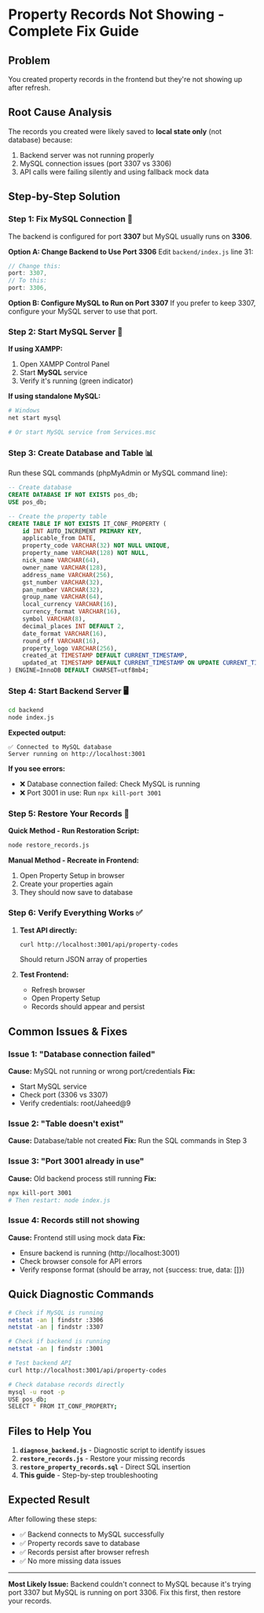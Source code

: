 # Property Records Not Showing - Complete Fix Guide

## Problem
You created property records in the frontend but they're not showing up after refresh.

## Root Cause Analysis
The records you created were likely saved to **local state only** (not database) because:
1. Backend server was not running properly
2. MySQL connection issues (port 3307 vs 3306)
3. API calls were failing silently and using fallback mock data

## Step-by-Step Solution

### Step 1: Fix MySQL Connection 🔧

The backend is configured for port **3307** but MySQL usually runs on **3306**.

**Option A: Change Backend to Use Port 3306**
Edit `backend/index.js` line 31:
```javascript
// Change this:
port: 3307,
// To this:
port: 3306,
```

**Option B: Configure MySQL to Run on Port 3307**
If you prefer to keep 3307, configure your MySQL server to use that port.

### Step 2: Start MySQL Server 🚀

**If using XAMPP:**
1. Open XAMPP Control Panel
2. Start **MySQL** service
3. Verify it's running (green indicator)

**If using standalone MySQL:**
```bash
# Windows
net start mysql

# Or start MySQL service from Services.msc
```

### Step 3: Create Database and Table 📊

Run these SQL commands (phpMyAdmin or MySQL command line):

```sql
-- Create database
CREATE DATABASE IF NOT EXISTS pos_db;
USE pos_db;

-- Create the property table
CREATE TABLE IF NOT EXISTS IT_CONF_PROPERTY (
    id INT AUTO_INCREMENT PRIMARY KEY,
    applicable_from DATE,
    property_code VARCHAR(32) NOT NULL UNIQUE,
    property_name VARCHAR(128) NOT NULL,
    nick_name VARCHAR(64),
    owner_name VARCHAR(128),
    address_name VARCHAR(256),
    gst_number VARCHAR(32),
    pan_number VARCHAR(32),
    group_name VARCHAR(64),
    local_currency VARCHAR(16),
    currency_format VARCHAR(16),
    symbol VARCHAR(8),
    decimal_places INT DEFAULT 2,
    date_format VARCHAR(16),
    round_off VARCHAR(16),
    property_logo VARCHAR(256),
    created_at TIMESTAMP DEFAULT CURRENT_TIMESTAMP,
    updated_at TIMESTAMP DEFAULT CURRENT_TIMESTAMP ON UPDATE CURRENT_TIMESTAMP
) ENGINE=InnoDB DEFAULT CHARSET=utf8mb4;
```

### Step 4: Start Backend Server 🖥️

```bash
cd backend
node index.js
```

**Expected output:**
```
✅ Connected to MySQL database
Server running on http://localhost:3001
```

**If you see errors:**
- ❌ Database connection failed: Check MySQL is running
- ❌ Port 3001 in use: Run `npx kill-port 3001`

### Step 5: Restore Your Records 📝

**Quick Method - Run Restoration Script:**
```bash
node restore_records.js
```

**Manual Method - Recreate in Frontend:**
1. Open Property Setup in browser
2. Create your properties again
3. They should now save to database

### Step 6: Verify Everything Works ✅

1. **Test API directly:**
   ```bash
   curl http://localhost:3001/api/property-codes
   ```
   Should return JSON array of properties

2. **Test Frontend:**
   - Refresh browser
   - Open Property Setup
   - Records should appear and persist

## Common Issues & Fixes

### Issue 1: "Database connection failed"
**Cause:** MySQL not running or wrong port/credentials
**Fix:** 
- Start MySQL service
- Check port (3306 vs 3307)
- Verify credentials: root/Jaheed@9

### Issue 2: "Table doesn't exist"
**Cause:** Database/table not created
**Fix:** Run the SQL commands in Step 3

### Issue 3: "Port 3001 already in use"
**Cause:** Old backend process still running
**Fix:** 
```bash
npx kill-port 3001
# Then restart: node index.js
```

### Issue 4: Records still not showing
**Cause:** Frontend still using mock data
**Fix:** 
- Ensure backend is running (http://localhost:3001)
- Check browser console for API errors
- Verify response format (should be array, not {success: true, data: []})

## Quick Diagnostic Commands

```bash
# Check if MySQL is running
netstat -an | findstr :3306
netstat -an | findstr :3307

# Check if backend is running  
netstat -an | findstr :3001

# Test backend API
curl http://localhost:3001/api/property-codes

# Check database records directly
mysql -u root -p
USE pos_db;
SELECT * FROM IT_CONF_PROPERTY;
```

## Files to Help You

1. **`diagnose_backend.js`** - Diagnostic script to identify issues
2. **`restore_records.js`** - Restore your missing records
3. **`restore_property_records.sql`** - Direct SQL insertion
4. **This guide** - Step-by-step troubleshooting

## Expected Result

After following these steps:
- ✅ Backend connects to MySQL successfully
- ✅ Property records save to database
- ✅ Records persist after browser refresh
- ✅ No more missing data issues

---

**Most Likely Issue:** Backend couldn't connect to MySQL because it's trying port 3307 but MySQL is running on port 3306. Fix this first, then restore your records.